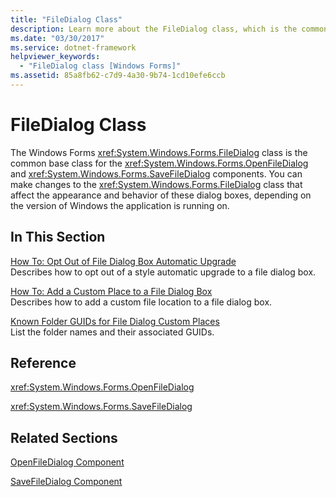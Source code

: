 ```yaml
---
title: "FileDialog Class"
description: Learn more about the FileDialog class, which is the common base class for the OpenFileDialog and SaveFileDialog components.
ms.date: "03/30/2017"
ms.service: dotnet-framework
helpviewer_keywords: 
  - "FileDialog class [Windows Forms]"
ms.assetid: 85a8fb62-c7d9-4a30-9b74-1cd10efe6ccb
---
```

# FileDialog Class

The Windows Forms <xref:System.Windows.Forms.FileDialog> class is the common base class for the <xref:System.Windows.Forms.OpenFileDialog> and <xref:System.Windows.Forms.SaveFileDialog> components. You can make changes to the <xref:System.Windows.Forms.FileDialog> class that affect the appearance and behavior of these dialog boxes, depending on the version of Windows the application is running on.  
  
## In This Section  

 [How To: Opt Out of File Dialog Box Automatic Upgrade](how-to-opt-out-of-file-dialog-box-automatic-upgrade.md)  
 Describes how to opt out of a style automatic upgrade to a file dialog box.  
  
 [How To: Add a Custom Place to a File Dialog Box](how-to-add-a-custom-place-to-a-file-dialog-box.md)  
 Describes how to add a custom file location to a file dialog box.  
  
 [Known Folder GUIDs for File Dialog Custom Places](known-folder-guids-for-file-dialog-custom-places.md)  
 List the folder names and their associated GUIDs.  
  
## Reference  

 <xref:System.Windows.Forms.OpenFileDialog>  
  
 <xref:System.Windows.Forms.SaveFileDialog>  
  
## Related Sections  

 [OpenFileDialog Component](openfiledialog-component-windows-forms.md)  
  
 [SaveFileDialog Component](savefiledialog-component-windows-forms.md)
